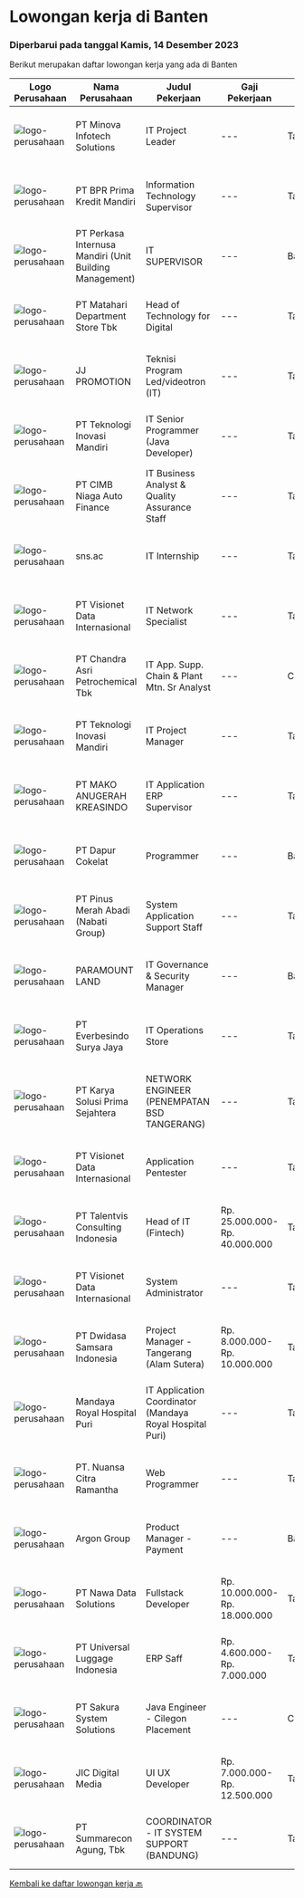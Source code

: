 
  # Lowongan kerja di Banten

  ### Diperbarui pada tanggal Kamis, 14 Desember 2023

  Berikut merupakan daftar lowongan kerja yang ada di Banten

  |Logo Perusahaan | Nama Perusahaan | Judul Pekerjaan | Gaji Pekerjaan | Lokasi | Deskripsi | Tanggal diunggah | Pranala |
  | -------------- | --------------- | --------------- | --------- | --------- | -------------- | ------- | ----------- |
  |![logo-perusahaan](https://image-service-cdn.seek.com.au/38481d6f0abbc276b58de129ccf48ae97516e538/ee4dce1061f3f616224767ad58cb2fc751b8d2dc)|PT Minova Infotech Solutions|IT Project Leader|---|Tangerang|We are a rapid-growing enterprise solutions Company, seeking the best candidates to join us in a challenging and out-of the box environment. As a...|Jumat, 17 November 2023|https://www.jobstreet.co.id/id/job/it-project-leader-4531642?token=0~e2e94722-d734-4d76-b203-e4ca5222af75&sectionRank=1&jobId=jobstreet-id-job-4531642|
|![logo-perusahaan](https://image-service-cdn.seek.com.au/3bba34d0ccfa102879b62e9556b4a08d020f0956/ee4dce1061f3f616224767ad58cb2fc751b8d2dc)|PT BPR Prima Kredit Mandiri|Information Technology Supervisor|---|Tangerang|Tujuan jabatan :Mengembangkan inisiatif program IT untuk mendukung pengembangan teknologi informasi perusahaan, serta melakukan upaya penyelesaian...|Rabu, 15 November 2023|https://www.jobstreet.co.id/id/job/information-technology-supervisor-4529227?token=0~e2e94722-d734-4d76-b203-e4ca5222af75&sectionRank=2&jobId=jobstreet-id-job-4529227|
|![logo-perusahaan](https://image-service-cdn.seek.com.au/828e478de8617d1ac45925892d7b9d6dc42d8939/ee4dce1061f3f616224767ad58cb2fc751b8d2dc)|PT Perkasa Internusa Mandiri (Unit Building Management)|IT SUPERVISOR|---|Banten|Kualifikasi IT Supervisor : Pendidikan Min. S1 IT ( Management Informatika, Sistem Informasi, Teknik Informasi Management) Memiliki Pengalaman Min. 3...|Rabu, 15 November 2023|https://www.jobstreet.co.id/id/job/it-supervisor-4529689?token=0~e2e94722-d734-4d76-b203-e4ca5222af75&sectionRank=3&jobId=jobstreet-id-job-4529689|
|![logo-perusahaan](https://image-service-cdn.seek.com.au/0d5b5e2908817f05bf0f2ddfc7f5514506302ec8/ee4dce1061f3f616224767ad58cb2fc751b8d2dc)|PT Matahari Department Store Tbk|Head of Technology for Digital|---|Tangerang|Due to our business growth, currently we’re looking for a talented person for our E Commerce Division. We are inviting you who are in line with our...|Kamis, 16 November 2023|https://www.jobstreet.co.id/id/job/head-of-technology-for-digital-4530698?token=0~e2e94722-d734-4d76-b203-e4ca5222af75&sectionRank=4&jobId=jobstreet-id-job-4530698|
|![logo-perusahaan](https://image-service-cdn.seek.com.au/d9e02068dc7e4efc2522e2c487a2372eee66525f/ee4dce1061f3f616224767ad58cb2fc751b8d2dc)|JJ PROMOTION|Teknisi Program Led/videotron (IT)|---|Tangerang|Kualifikasi -      Usia Maksimal 35 Tahun-      Pendidikan min Smk /D3 Jurusan Teknik informatika-      Mengerti dan menguasai bidang komputer...|Jumat, 17 November 2023|https://www.jobstreet.co.id/id/job/teknisi-program-led-videotron-it-4532396?token=0~e2e94722-d734-4d76-b203-e4ca5222af75&sectionRank=5&jobId=jobstreet-id-job-4532396|
|![logo-perusahaan](https://image-service-cdn.seek.com.au/97aa53d3efa85f5a67c2974ac2e82738ac83700c/ee4dce1061f3f616224767ad58cb2fc751b8d2dc)|PT Teknologi Inovasi Mandiri|IT Senior Programmer (Java Developer)|---|Tangerang|Have min. 5 years experiences with a backend framework such as Java (SpringBoot) Have experience in Java Development Broad knowledge of Java...|Jumat, 17 November 2023|https://www.jobstreet.co.id/id/job/it-senior-programmer-java-developer-4531671?token=0~e2e94722-d734-4d76-b203-e4ca5222af75&sectionRank=6&jobId=jobstreet-id-job-4531671|
|![logo-perusahaan](https://image-service-cdn.seek.com.au/14f9f8ccc12d51121e96ea2224ff707c40d6ca88/ee4dce1061f3f616224767ad58cb2fc751b8d2dc)|PT CIMB Niaga Auto Finance|IT Business Analyst & Quality Assurance Staff|---|Tangerang|Tugas Pekerjaan Melakukan detail analisa atas permintaan dari unit bisnis Memastikan solusi yang dibuat sesuai dengan permintaan dan kebutuhan unit...|Kamis, 16 November 2023|https://www.jobstreet.co.id/id/job/it-business-analyst-quality-assurance-staff-4530413?token=0~e2e94722-d734-4d76-b203-e4ca5222af75&sectionRank=7&jobId=jobstreet-id-job-4530413|
|![logo-perusahaan](https://image-service-cdn.seek.com.au/cba1320395991b270265a1218a6e4f7c112e0942/ee4dce1061f3f616224767ad58cb2fc751b8d2dc)|sns.ac|IT Internship|---|Tangerang|Latar Belakang Pendidikan Ilmu Komputer / Teknologi Informasi / Teknik Komputer / Telekomunikasi (Lebih disukai mahasiswa akhir semester 8 atau...|Selasa, 14 November 2023|https://www.jobstreet.co.id/id/job/it-internship-4528567?token=0~e2e94722-d734-4d76-b203-e4ca5222af75&sectionRank=8&jobId=jobstreet-id-job-4528567|
|![logo-perusahaan](https://image-service-cdn.seek.com.au/84d23b3586ee4efd70ea62878095fcc6b1639e33/ee4dce1061f3f616224767ad58cb2fc751b8d2dc)|PT Visionet Data Internasional|IT Network Specialist|---|Tangerang|An IT Network Specialist is to research and develop, plan, design, and implement new projects. Support to operational for enhancement and...|Kamis, 16 November 2023|https://www.jobstreet.co.id/id/job/it-network-specialist-4530683?token=0~e2e94722-d734-4d76-b203-e4ca5222af75&sectionRank=9&jobId=jobstreet-id-job-4530683|
|![logo-perusahaan](https://image-service-cdn.seek.com.au/0fb0e3d1ca935ff36c525507f587e143fd055b44/ee4dce1061f3f616224767ad58cb2fc751b8d2dc)|PT Chandra Asri Petrochemical Tbk|IT App. Supp. Chain & Plant Mtn. Sr Analyst|---|Cilegon|Job PurposeExecute &amp; monitor as a team/project leader on the IT service of IT App. SC &amp; Plant Mtn (more complex &amp; integrated application)...|Kamis, 16 November 2023|https://www.jobstreet.co.id/id/job/it-app.-supp.-chain-plant-mtn.-sr-analyst-4530821?token=0~e2e94722-d734-4d76-b203-e4ca5222af75&sectionRank=10&jobId=jobstreet-id-job-4530821|
|![logo-perusahaan](https://image-service-cdn.seek.com.au/0068b3c7d8c0b5b3270173daee50f759a8f3f8de/ee4dce1061f3f616224767ad58cb2fc751b8d2dc)|PT Teknologi Inovasi Mandiri|IT Project Manager|---|Tangerang|Have minimum 3 years experience in project manager or a related fields Manages one or more cross-functional projects of medium to high complexity...|Jumat, 17 November 2023|https://www.jobstreet.co.id/id/job/it-project-manager-4531815?token=0~e2e94722-d734-4d76-b203-e4ca5222af75&sectionRank=11&jobId=jobstreet-id-job-4531815|
|![logo-perusahaan](https://image-service-cdn.seek.com.au/bb339b191633345ca8314e0f23d53217969c7a90/ee4dce1061f3f616224767ad58cb2fc751b8d2dc)|PT MAKO ANUGERAH KREASINDO|IT Application ERP Supervisor|---|Tangerang|Kualifikasi : Pengalaman minimal 2 tahun sebagai IT Application ERP Supervisor Pendidikan S1 semua jurusan Berpengalaman di system ERP/SAP/Modul MM...|Jumat, 17 November 2023|https://www.jobstreet.co.id/id/job/it-application-erp-supervisor-4532339?token=0~e2e94722-d734-4d76-b203-e4ca5222af75&sectionRank=12&jobId=jobstreet-id-job-4532339|
|![logo-perusahaan](https://image-service-cdn.seek.com.au/693321fac512e015ad638d0fe0ee4cae6817bbb8/ee4dce1061f3f616224767ad58cb2fc751b8d2dc)|PT Dapur Cokelat|Programmer|---|Banten|1. Usia Max. 30 tahun2. Pendidikan minimal D3 atau sederajat3. Diutamakan menguasai Golang sebagai bahasa pemrograman aplikasi. 4. Mempunyai logika...|Kamis, 16 November 2023|https://www.jobstreet.co.id/id/job/programmer-4530988?token=0~e2e94722-d734-4d76-b203-e4ca5222af75&sectionRank=13&jobId=jobstreet-id-job-4530988|
|![logo-perusahaan](https://image-service-cdn.seek.com.au/06f442cc088402be7f9b45dd10076060b87cadef/ee4dce1061f3f616224767ad58cb2fc751b8d2dc)|PT Pinus Merah Abadi (Nabati Group)|System Application Support Staff|---|Tangerang|Kualifikasi: Usia maksimal 28 thn Pedidikan minimal S1 semua jurusan Diutamakan memiliki pengalaman dibidang IT Support minimal 1 tahun Memahami dan...|Rabu, 15 November 2023|https://www.jobstreet.co.id/id/job/system-application-support-staff-4529696?token=0~e2e94722-d734-4d76-b203-e4ca5222af75&sectionRank=14&jobId=jobstreet-id-job-4529696|
|![logo-perusahaan](https://image-service-cdn.seek.com.au/9b89672f89316a54796bc2b34a95a56183f30fe1/ee4dce1061f3f616224767ad58cb2fc751b8d2dc)|PARAMOUNT LAND|IT Governance & Security Manager|---|Banten|This position will be responsible for overall IT security &amp; governance department, review and develop IT policy and strategy for the entire...|Rabu, 15 November 2023|https://www.jobstreet.co.id/id/job/it-governance-security-manager-4530021?token=0~e2e94722-d734-4d76-b203-e4ca5222af75&sectionRank=15&jobId=jobstreet-id-job-4530021|
|![logo-perusahaan](https://image-service-cdn.seek.com.au/2d18f5d7418e8cb8028b9d0500ad0ac1bffe6637/ee4dce1061f3f616224767ad58cb2fc751b8d2dc)|PT Everbesindo Surya Jaya|IT Operations Store|---|Tangerang|Job Qualifications : Maximum age is 30 years old Minimum bachelor’s degree of IT related majors from reputable universities Minimal 1 year of IT...|Selasa, 14 November 2023|https://www.jobstreet.co.id/id/job/it-operations-store-4527773?token=0~e2e94722-d734-4d76-b203-e4ca5222af75&sectionRank=16&jobId=jobstreet-id-job-4527773|
|![logo-perusahaan](https://image-service-cdn.seek.com.au/bb0f2c313297f2db3d497466b95d7da85644edc0/ee4dce1061f3f616224767ad58cb2fc751b8d2dc)|PT Karya Solusi Prima Sejahtera|NETWORK ENGINEER (PENEMPATAN BSD TANGERANG)|---|Tangerang|Kualifikasi: Usia maksimal 28 tahun; Pendidikan minimal D3/S1 jurusan Teknik Telekomunikasi; Memiliki pengalaman minimal 1 tahun pada bidang Network...|Rabu, 15 November 2023|https://www.jobstreet.co.id/id/job/network-engineer-penempatan-bsd-tangerang-4530163?token=0~e2e94722-d734-4d76-b203-e4ca5222af75&sectionRank=17&jobId=jobstreet-id-job-4530163|
|![logo-perusahaan](https://image-service-cdn.seek.com.au/84d23b3586ee4efd70ea62878095fcc6b1639e33/ee4dce1061f3f616224767ad58cb2fc751b8d2dc)|PT Visionet Data Internasional|Application Pentester|---|Tangerang|Deskripsi Pekerjaan : Merencanakan dan mengeksekusi VATest / Pentest terhadap mobile apps Mengevaluasi hasil VATest / Pentest, memberikan rekomendasi...|Kamis, 16 November 2023|https://www.jobstreet.co.id/id/job/application-pentester-4530898?token=0~e2e94722-d734-4d76-b203-e4ca5222af75&sectionRank=18&jobId=jobstreet-id-job-4530898|
|![logo-perusahaan](https://i.ibb.co/sqvTCh9/112815900-stock-vector-no-image-available-icon-flat-vector.webp)|PT Talentvis Consulting Indonesia|Head of IT (Fintech)|Rp. 25.000.000-Rp. 40.000.000|Tangerang|The Head of IT in a Fintech (Financial Technology) company plays a crucial role in managing and overseeing the technological infrastructure and...|Selasa, 14 November 2023|https://www.jobstreet.co.id/id/job/head-of-it-fintech-4528836?token=0~e2e94722-d734-4d76-b203-e4ca5222af75&sectionRank=19&jobId=jobstreet-id-job-4528836|
|![logo-perusahaan](https://image-service-cdn.seek.com.au/84d23b3586ee4efd70ea62878095fcc6b1639e33/ee4dce1061f3f616224767ad58cb2fc751b8d2dc)|PT Visionet Data Internasional|System Administrator|---|Tangerang|Deskripsi PekerjaanA System Administrator is an IT professional who manage a customer’s workload. This workload includes system administration,...|Kamis, 16 November 2023|https://www.jobstreet.co.id/id/job/system-administrator-4531130?token=0~e2e94722-d734-4d76-b203-e4ca5222af75&sectionRank=20&jobId=jobstreet-id-job-4531130|
|![logo-perusahaan](https://image-service-cdn.seek.com.au/77471787a9c51ee5351e92362a66618d0b70b4d3/ee4dce1061f3f616224767ad58cb2fc751b8d2dc)|PT Dwidasa Samsara Indonesia|Project Manager - Tangerang (Alam Sutera)|Rp. 8.000.000-Rp. 10.000.000|Tangerang|Job Description: Plan the project Define the scope of the project in collaboration with senior management Create a detailed work plan which identifies...|Jumat, 17 November 2023|https://www.jobstreet.co.id/id/job/project-manager-tangerang-alam-sutera-4532392?token=0~e2e94722-d734-4d76-b203-e4ca5222af75&sectionRank=21&jobId=jobstreet-id-job-4532392|
|![logo-perusahaan](https://image-service-cdn.seek.com.au/290d9ebb267fd892108d05be89582fa22d3e044c/ee4dce1061f3f616224767ad58cb2fc751b8d2dc)|Mandaya Royal Hospital Puri|IT Application Coordinator (Mandaya Royal Hospital Puri)|---|Tangerang|KUALIFIKASI : Minimal S1 dari jurusan Teknik Informatika/Ilmu Komputer/Sistem Informasi/Teknik Elektro, atau jurusan terkait bidang IT; Diutamakan...|Rabu, 15 November 2023|https://www.jobstreet.co.id/id/job/it-application-coordinator-mandaya-royal-hospital-puri-4529624?token=0~e2e94722-d734-4d76-b203-e4ca5222af75&sectionRank=22&jobId=jobstreet-id-job-4529624|
|![logo-perusahaan](https://image-service-cdn.seek.com.au/a877247070d46db1d65d21596203f928f55e475a/ee4dce1061f3f616224767ad58cb2fc751b8d2dc)|PT. Nuansa Citra Ramantha|Web Programmer|---|Tangerang|Memiliki kemampuan logika Pemrograman yang baik Memiliki kemampuan menganalisan code Memiliki kemampuan menganalisa bisnis proses Memiliki kemampuan...|Selasa, 14 November 2023|https://www.jobstreet.co.id/id/job/web-programmer-4528625?token=0~e2e94722-d734-4d76-b203-e4ca5222af75&sectionRank=23&jobId=jobstreet-id-job-4528625|
|![logo-perusahaan](https://image-service-cdn.seek.com.au/1b964fa0f82b0c94598384b4bc20c0b0c8ef8edb/ee4dce1061f3f616224767ad58cb2fc751b8d2dc)|Argon Group|Product Manager - Payment|---|Banten|Description : Define and implement product development and product management plan Initiate, analyze, propose, and launch new product ideas (product...|Kamis, 16 November 2023|https://www.jobstreet.co.id/id/job/product-manager-payment-4530408?token=0~e2e94722-d734-4d76-b203-e4ca5222af75&sectionRank=24&jobId=jobstreet-id-job-4530408|
|![logo-perusahaan](https://image-service-cdn.seek.com.au/562c83b2436ce4afeba686139d00421526838c1c/ee4dce1061f3f616224767ad58cb2fc751b8d2dc)|PT Nawa Data Solutions|Fullstack Developer|Rp. 10.000.000-Rp. 18.000.000|Tangerang|Requirements : Provide scalable engineering and supportability deliverables, resulting in products and services with high customer experience impact,...|Rabu, 15 November 2023|https://www.jobstreet.co.id/id/job/fullstack-developer-4529139?token=0~e2e94722-d734-4d76-b203-e4ca5222af75&sectionRank=25&jobId=jobstreet-id-job-4529139|
|![logo-perusahaan](https://image-service-cdn.seek.com.au/8913a61925b9707b8c68d3b780ba6132365da5e4/ee4dce1061f3f616224767ad58cb2fc751b8d2dc)|PT Universal Luggage Indonesia|ERP Saff|Rp. 4.600.000-Rp. 7.000.000|Tangerang|Main Job Description: Analyzing existing infrastructure and performing IT system enhancements. Writing customized programs and scripts, as well as...|Selasa, 14 November 2023|https://www.jobstreet.co.id/id/job/erp-saff-4527731?token=0~e2e94722-d734-4d76-b203-e4ca5222af75&sectionRank=26&jobId=jobstreet-id-job-4527731|
|![logo-perusahaan](https://image-service-cdn.seek.com.au/afc7b4e00be5924d96b07fc3b3f29d565404fcb6/ee4dce1061f3f616224767ad58cb2fc751b8d2dc)|PT Sakura System Solutions|Java Engineer - Cilegon Placement|---|Cilegon|Purpose of the position:System development software of Production Control System Manufacturing.Responsibilities: Understanding customers’ need for...|Selasa, 14 November 2023|https://www.jobstreet.co.id/id/job/java-engineer-cilegon-placement-4528239?token=0~e2e94722-d734-4d76-b203-e4ca5222af75&sectionRank=27&jobId=jobstreet-id-job-4528239|
|![logo-perusahaan](https://i.ibb.co/sqvTCh9/112815900-stock-vector-no-image-available-icon-flat-vector.webp)|JIC Digital Media|UI UX Developer|Rp. 7.000.000-Rp. 12.500.000|Tangerang|Responsibilities: Conduct user research to understand user needs and behaviors Create user personas and user journey maps to identify user pain points...|Selasa, 14 November 2023|https://www.jobstreet.co.id/id/job/ui-ux-developer-4528371?token=0~e2e94722-d734-4d76-b203-e4ca5222af75&sectionRank=28&jobId=jobstreet-id-job-4528371|
|![logo-perusahaan](https://image-service-cdn.seek.com.au/b982c3dab340b1392a48b061f4e441148c1df8a9/ee4dce1061f3f616224767ad58cb2fc751b8d2dc)|PT Summarecon Agung, Tbk|COORDINATOR - IT SYSTEM SUPPORT (BANDUNG)|---|Tangerang|Requirements S1 Pendidikan Information Technology/ Computer Science Freshgraduate / diutamakan pengalaman 1 tahun...|Rabu, 15 November 2023|https://www.jobstreet.co.id/id/job/coordinator-it-system-support-bandung-1037407985?token=0~e2e94722-d734-4d76-b203-e4ca5222af75&sectionRank=29&jobId=jobstreet-id-job-1037407985|


  [Kembali ke daftar lowongan kerja 🔙](../README.md#daftar-lowongan-kerja)
  